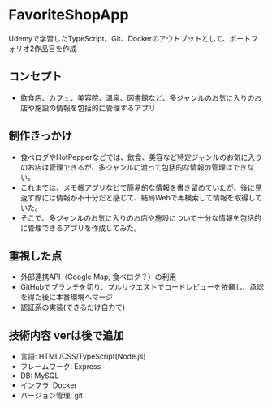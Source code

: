 # FavoriteShopApp
Udemyで学習したTypeScript、Git、Dockerのアウトプットとして、ポートフォリオ2作品目を作成

## コンセプト
+ 飲食店、カフェ、美容院、温泉、図書館など、多ジャンルのお気に入りのお店や施設の情報を包括的に管理するアプリ

## 制作きっかけ
+ 食べログやHotPepperなどでは、飲食、美容など特定ジャンルのお気に入りのお店は管理できるが、多ジャンルに渡って包括的な情報の管理はできない。
+ これまでは、メモ帳アプリなどで簡易的な情報を書き留めていたが、後に見返す際には情報が不十分だと感じて、結局Webで再検索して情報を取得していた。
+ そこで、多ジャンルのお気に入りのお店や施設について十分な情報を包括的に管理できるアプリを作成してみた。

## 重視した点
+ 外部連携API（Google Map, 食べログ？）の利用
+ GitHubでブランチを切り、プルリクエストでコードレビューを依頼し、承認を得た後に本番環境へマージ
+ 認証系の実装(できるだけ自力で)

## 技術内容 verは後で追加
+ 言語: HTML/CSS/TypeScript(Node.js)
+ フレームワーク: Express
+ DB: MySQL
+ インフラ: Docker
+ バージョン管理: git
